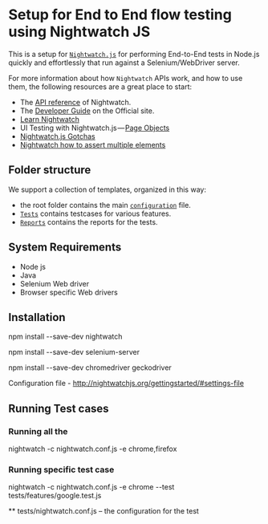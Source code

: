 # Setup for End to End flow testing using Nightwatch JS

This is a setup for [`Nightwatch.js`][man] for performing End-to-End tests in Node.js quickly and effortlessly that run against a Selenium/WebDriver server.

For more information about how `Nightwatch` APIs work, and how to use them,
the following resources are a great place to start:

- The [API reference][api] of Nightwatch.
- The [Developer Guide][help] on the Official site.
- [Learn Nightwatch][learn]
- UI Testing with Nightwatch.js — [Page Objects][pageobjects]
- [Nightwatch.js Gotchas][gotchas]
- [Nightwatch how to assert multiple elements][multi]



[man]: http://nightwatchjs.org/
[help]: http://nightwatchjs.org/guide
[api]: http://nightwatchjs.org/api
[learn]: https://github.com/dwyl/learn-nightwatch
[pageobjects]: http://matthewroach.me/ui-testing-with-nightwatch-js-page-objects/
[gotchas]: https://ericheikes.com/nightwatch-js-gotchas/
[multi]: https://stackoverflow.com/questions/27116103/nightwatch-js-how-to-assert-multiple-elements?rq=1

## Folder structure

We support a collection of templates, organized in this way:

- the root folder contains the main [`configuration`](./nightwatch.conf.js) file. 
- [`Tests`](./tests) contains testcases for various features.
- [`Reports`](./reports) contains the reports for the tests. 

## System Requirements
- Node js
- Java
- Selenium Web driver
- Browser specific Web drivers

## Installation

npm install --save-dev nightwatch

npm install --save-dev selenium-server

npm install --save-dev chromedriver geckodriver

Configuration file - http://nightwatchjs.org/gettingstarted/#settings-file

## Running Test cases 

### Running all the 
nightwatch -c nightwatch.conf.js -e chrome,firefox

### Running specific test case
nightwatch -c nightwatch.conf.js -e chrome --test tests/features/google.test.js


** tests/nightwatch.conf.js – the configuration for the test



